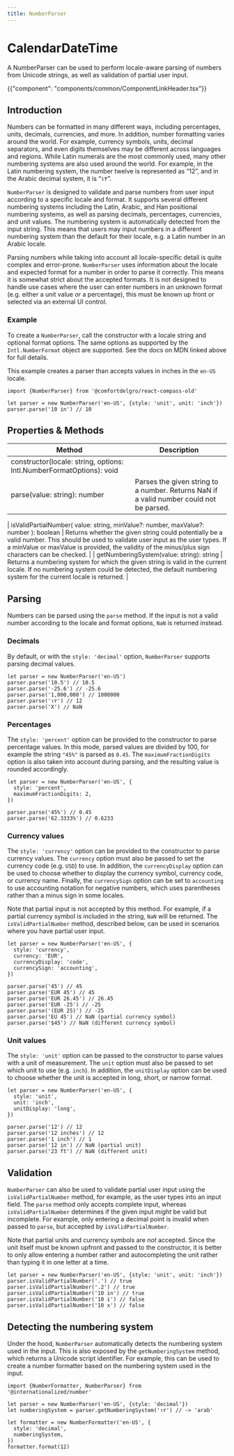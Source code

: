 ```yaml
---
title: NumberParser
---
```


# CalendarDateTime

<p class="description">A NumberParser can be used to perform locale-aware parsing of numbers from Unicode strings, as well as validation of partial user input.</p>

{{"component": "components/common/ComponentLinkHeader.tsx"}}

## Introduction

Numbers can be formatted in many different ways, including percentages, units, decimals, currencies, and more. In addition, number formatting varies around the world. For example, currency symbols, units, decimal separators, and even digits themselves may be different across languages and regions. While Latin numerals are the most commonly used, many other numbering systems are also used around the world. For example, in the Latin numbering system, the number twelve is represented as “12”, and in the Arabic decimal system, it is “١٢”.

`NumberParser` is designed to validate and parse numbers from user input according to a specific locale and format. It supports several different numbering systems including the Latin, Arabic, and Han positional numbering systems, as well as parsing decimals, percentages, currencies, and unit values. The numbering system is automatically detected from the input string. This means that users may input numbers in a different numbering system than the default for their locale, e.g. a Latin number in an Arabic locale.

Parsing numbers while taking into account all locale-specific detail is quite complex and error-prone. `NumberParser` uses information about the locale and expected format for a number in order to parse it correctly. This means it is somewhat strict about the accepted formats. It is not designed to handle use cases where the user can enter numbers in an unknown format (e.g. either a unit value _or_ a percentage), this must be known up front or selected via an external UI control.

### Example

To create a `NumberParser`, call the constructor with a locale string and optional format options. The same options as supported by the `Intl.NumberFormat` object are supported. See the docs on MDN linked above for full details.

This example creates a parser than accepts values in inches in the `en-US` locale.

```tsx
import {NumberParser} from '@comfortdelgro/react-compass-old'

let parser = new NumberParser('en-US', {style: 'unit', unit: 'inch'})
parser.parse('10 in') // 10
```

## Properties & Methods

| Method                                                               | Description                                                                             |
| -------------------------------------------------------------------- | --------------------------------------------------------------------------------------- |
| constructor(locale: string, options: Intl.NumberFormatOptions): void |                                                                                         |
| parse(value: string): number                                         | Parses the given string to a number. Returns NaN if a valid number could not be parsed. |

| isValidPartialNumber(
value: string,
minValue?: number,
maxValue?: number
): boolean | Returns whether the given string could potentially be a valid number. This should be used to validate user input as the user types. If a minValue or maxValue is provided, the validity of the minus/plus sign characters can be checked. |
| getNumberingSystem(value: string): string | Returns a numbering system for which the given string is valid in the current locale. If no numbering system could be detected, the default numbering system for the current locale is returned. |

## Parsing

Numbers can be parsed using the `parse` method. If the input is not a valid number according to the locale and format options, `NaN` is returned instead.

### Decimals

By default, or with the `style: 'decimal'` option, `NumberParser` supports parsing decimal values.

```tsx
let parser = new NumberParser('en-US')
parser.parse('10.5') // 10.5
parser.parse('-25.6') // -25.6
parser.parse('1,000,000') // 1000000
parser.parse('١٢') // 12
parser.parse('X') // NaN
```

### Percentages

The `style: 'percent'` option can be provided to the constructor to parse percentage values. In this mode, parsed values are divided by 100, for example the string `"45%"` is parsed as `0.45`. The `maximumFractionDigits` option is also taken into account during parsing, and the resulting value is rounded accordingly.

```tsx
let parser = new NumberParser('en-US', {
  style: 'percent',
  maximumFractionDigits: 2,
})

parser.parse('45%') // 0.45
parser.parse('62.3333%') // 0.6233
```

### Currency values

The `style: 'currency'` option can be provided to the constructor to parse currency values. The `currency` option must also be passed to set the currency code (e.g. `USD`) to use. In addition, the `currencyDisplay` option can be used to choose whether to display the currency symbol, currency code, or currency name. Finally, the `currencySign` option can be set to `accounting` to use accounting notation for negative numbers, which uses parentheses rather than a minus sign in some locales.

Note that partial input is not accepted by this method. For example, if a partial currency symbol is included in the string, `NaN` will be returned. The `isValidPartialNumber` method, described below, can be used in scenarios where you have partial user input.

```tsx
let parser = new NumberParser('en-US', {
  style: 'currency',
  currency: 'EUR',
  currencyDisplay: 'code',
  currencySign: 'accounting',
})

parser.parse('45') // 45
parser.parse('EUR 45') // 45
parser.parse('EUR 26.45') // 26.45
parser.parse('EUR -25') // -25
parser.parse('(EUR 25)') // -25
parser.parse('EU 45') // NaN (partial currency symbol)
parser.parse('$45') // NaN (different currency symbol)
```

### Unit values

The `style: 'unit'` option can be passed to the constructor to parse values with a unit of measurement. The `unit` option must also be passed to set which unit to use (e.g. `inch`). In addition, the `unitDisplay` option can be used to choose whether the unit is accepted in long, short, or narrow format.

```tsx
let parser = new NumberParser('en-US', {
  style: 'unit',
  unit: 'inch',
  unitDisplay: 'long',
})

parser.parse('12') // 12
parser.parse('12 inches') // 12
parser.parse('1 inch') // 1
parser.parse('12 in') // NaN (partial unit)
parser.parse('23 ft') // NaN (different unit)
```

## Validation

`NumberParser` can also be used to validate partial user input using the `isValidPartialNumber` method, for example, as the user types into an input field. The `parse` method only accepts complete input, whereas `isValidPartialNumber` determines if the given input _might_ be valid but incomplete. For example, only entering a decimal point is invalid when passed to `parse`, but accepted by `isValidPartialNumber`.

Note that partial units and currency symbols are _not_ accepted. Since the unit itself must be known upfront and passed to the constructor, it is better to only allow entering a number rather and autocompleting the unit rather than typing it in one letter at a time.

```tsx
let parser = new NumberParser('en-US', {style: 'unit', unit: 'inch'})
parser.isValidPartialNumber('.') // true
parser.isValidPartialNumber('.2') // true
parser.isValidPartialNumber('10 in') // true
parser.isValidPartialNumber('10 i') // false
parser.isValidPartialNumber('10 x') // false
```

## Detecting the numbering system

Under the hood, `NumberParser` automatically detects the numbering system used in the input. This is also exposed by the `getNumberingSystem` method, which returns a Unicode script identifier. For example, this can be used to create a number formatter based on the numbering system used in the input.

```tsx
import {NumberFormatter, NumberParser} from '@internationalized/number'

let parser = new NumberParser('en-US', {style: 'decimal'})
let numberingSystem = parser.getNumberingSystem('١٢') // -> 'arab'

let formatter = new NumberFormatter('en-US', {
  style: 'decimal',
  numberingSystem,
})
formatter.format(12)
```
